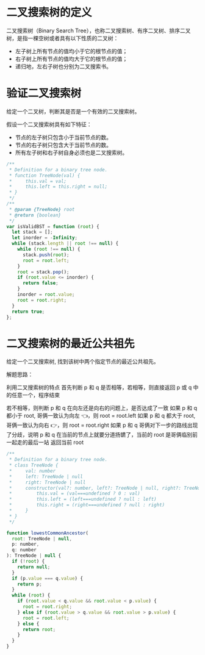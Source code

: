 # 二叉搜索树的定义

二叉搜索树（Binary Search Tree），也称二叉搜索树、有序二叉树、排序二叉树，是指一棵空树或者具有以下性质的二叉树：

- 左子树上所有节点的值均小于它的根节点的值；
- 右子树上所有节点的值均大于它的根节点的值；
- 递归地，左右子树也分别为二叉搜索书。

# 验证二叉搜索树

给定一个二叉树，判断其是否是一个有效的二叉搜索树。

假设一个二叉搜索树具有如下特征：

- 节点的左子树只包含小于当前节点的数。
- 节点的右子树只包含大于当前节点的数。
- 所有左子树和右子树自身必须也是二叉搜索树。

```js
/**
 * Definition for a binary tree node.
 * function TreeNode(val) {
 *     this.val = val;
 *     this.left = this.right = null;
 * }
 */
/**
 * @param {TreeNode} root
 * @return {boolean}
 */
var isValidBST = function (root) {
  let stack = [];
  let inorder = -Infinity;
  while (stack.length || root !== null) {
    while (root !== null) {
      stack.push(root);
      root = root.left;
    }
    root = stack.pop();
    if (root.value <= inorder) {
      return false;
    }
    inorder = root.value;
    root = root.right;
  }
  return true;
};
```

# 二叉搜索树的最近公共祖先

给定一个二叉搜索树, 找到该树中两个指定节点的最近公共祖先。

解题思路：

利用二叉搜索树的特点
首先判断 p 和 q 是否相等，若相等，则直接返回 p 或 q 中的任意一个，程序结束

若不相等，则判断 p 和 q 在向左还是向右的问题上，是否达成了一致
如果 p 和 q 都小于 root, 哥俩一致认为向左 👈，则 root = root.left
如果 p 和 q 都大于 root, 哥俩一致认为向右 👉，则 root = root.right
如果 p 和 q 哥俩对下一步的路线出现了分歧，说明 p 和 q 在当前的节点上就要分道扬镳了，当前的 root 是哥俩临别前一起走的最后一站
返回当前 root

```js
/**
 * Definition for a binary tree node.
 * class TreeNode {
 *     val: number
 *     left: TreeNode | null
 *     right: TreeNode | null
 *     constructor(val?: number, left?: TreeNode | null, right?: TreeNode | null) {
 *         this.val = (val===undefined ? 0 : val)
 *         this.left = (left===undefined ? null : left)
 *         this.right = (right===undefined ? null : right)
 *     }
 * }
 */

function lowestCommonAncestor(
  root: TreeNode | null,
  p: number,
  q: number
): TreeNode | null {
  if (!root) {
    return null;
  }
  if (p.value === q.value) {
    return p;
  }
  while (root) {
    if (root.value < q.value && root.value < p.value) {
      root = root.right;
    } else if (root.value > q.value && root.value > p.value) {
      root = root.left;
    } else {
      return root;
    }
  }
}
```
